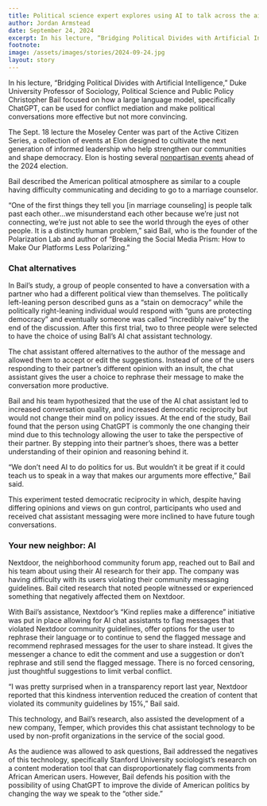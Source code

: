 ```yaml
---
title: Political science expert explores using AI to talk across the aisle
author: Jordan Armstead
date: September 24, 2024
excerpt: In his lecture, “Bridging Political Divides with Artificial Intelligence,” Duke University Professor of Sociology, Political Science and Public Policy Christopher Bail focused on how a large language model, specifically ChatGPT, can be used for conflict mediation and make political conversations more effective but not more convincing.
footnote:
image: /assets/images/stories/2024-09-24.jpg
layout: story
---
```


In his lecture, “Bridging Political Divides with Artificial Intelligence,” Duke University Professor of Sociology, Political Science and Public Policy Christopher Bail focused on how a large language model, specifically ChatGPT, can be used for conflict mediation and make political conversations more effective but not more convincing.

The Sept. 18 lecture the Moseley Center was part of the Active Citizen Series, a collection of events at Elon designed to cultivate the next generation of informed leadership who help strengthen our communities and shape democracy. Elon is hosting several [nonpartisan events](https://www.elon.edu/u/elon-votes/resources/) ahead of the 2024 election.

Bail described the American political atmosphere as similar to a couple having difficulty communicating and deciding to go to a marriage counselor.

“One of the first things they tell you [in marriage counseling] is people talk past each other…we misunderstand each other because we’re just not connecting, we’re just not able to see the world through the eyes of other people. It is a distinctly human problem,” said Bail, who is the founder of the Polarization Lab and author of “Breaking the Social Media Prism: How to Make Our Platforms Less Polarizing.”

### Chat alternatives

In Bail’s study, a group of people consented to have a conversation with a partner who had a different political view than themselves. The politically left-leaning person described guns as a “stain on democracy” while the politically right-leaning individual would respond with “guns are protecting democracy” and eventually someone was called “incredibly naive” by the end of the discussion. After this first trial, two to three people were selected to have the choice of using Ball’s AI chat assistant technology.

The chat assistant offered alternatives to the author of the message and allowed them to accept or edit the suggestions. Instead of one of the users responding to their partner’s different opinion with an insult, the chat assistant gives the user a choice to rephrase their message to make the conversation more productive.

Bail and his team hypothesized that the use of the AI chat assistant led to increased conversation quality, and increased democratic reciprocity but would not change their mind on policy issues. At the end of the study, Bail found that the person using ChatGPT is commonly the one changing their mind due to this technology allowing the user to take the perspective of their partner. By stepping into their partner’s shoes, there was a better understanding of their opinion and reasoning behind it.

“We don’t need AI to do politics for us. But wouldn’t it be great if it could teach us to speak in a way that makes our arguments more effective,” Bail said.

This experiment tested democratic reciprocity in which, despite having differing opinions and views on gun control, participants who used and received chat assistant messaging were more inclined to have future tough conversations.

### Your new neighbor: AI

Nextdoor, the neighborhood community forum app, reached out to Bail and his team about using their AI research for their app. The company was having difficulty with its users violating their community messaging guidelines. Bail cited research that noted people witnessed or experienced something that negatively affected them on Nextdoor.

With Bail’s assistance, Nextdoor’s “Kind replies make a difference” initiative was put in place allowing for AI chat assistants to flag messages that violated Nextdoor community guidelines, offer options for the user to rephrase their language or to continue to send the flagged message and recommend rephrased messages for the user to share instead. It gives the messenger a chance to edit the comment and use a suggestion or don’t rephrase and still send the flagged message. There is no forced censoring, just thoughtful suggestions to limit verbal conflict.

“I was pretty surprised when in a transparency report last year, Nextdoor reported that this kindness intervention reduced the creation of content that violated its community guidelines by 15%,” Bail said.

This technology, and Bail’s research, also assisted the development of a new company, Temper, which provides this chat assistant technology to be used by non-profit organizations in the service of the social good.

As the audience was allowed to ask questions, Bail addressed the negatives of this technology, specifically Stanford University sociologist’s research on a content moderation tool that can disproportionately flag comments from African American users. However, Bail defends his position with the possibility of using ChatGPT to improve the divide of American politics by changing the way we speak to the “other side.”
